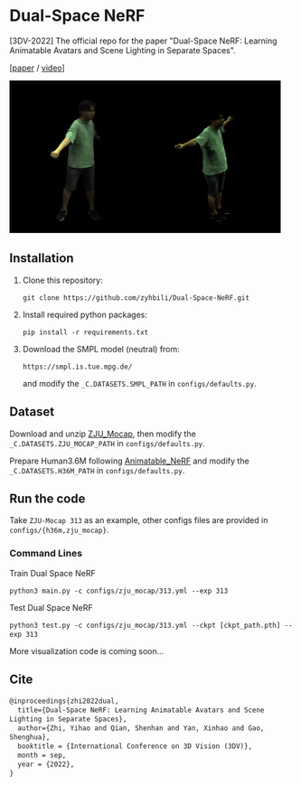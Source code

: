 # Dual-Space NeRF
[3DV-2022] The official repo for the  paper "Dual-Space NeRF: Learning Animatable Avatars and Scene Lighting in Separate Spaces".

[[paper](https://arxiv.org/abs/2208.14851) / [video](https://youtu.be/2qk4WOO8YMw)]


![](demo/demo.gif)
## Installation

1. Clone this repository:
   ```
   git clone https://github.com/zyhbili/Dual-Space-NeRF.git
   ```

2. Install required python packages:
   ```
   pip install -r requirements.txt
   ```
3. Download the SMPL model (neutral) from:
   ```
   https://smpl.is.tue.mpg.de/
   ```
   and modify the `_C.DATASETS.SMPL_PATH` in `configs/defaults.py`. 


## Dataset

Download and unzip [ZJU_Mocap](https://github.com/zju3dv/neuralbody/blob/master/INSTALL.md#zju-mocap-dataset), then modify the `_C.DATASETS.ZJU_MOCAP_PATH` in `configs/defaults.py`. 

Prepare Human3.6M following [Animatable_NeRF](https://github.com/zju3dv/animatable_nerf) and modify the `_C.DATASETS.H36M_PATH` in `configs/defaults.py`. 


## Run the code
Take `ZJU-Mocap 313` as an example, other configs files are provided in `configs/{h36m,zju_mocap}`.
### Command Lines 
   Train Dual Space NeRF

```
python3 main.py -c configs/zju_mocap/313.yml --exp 313
```

Test Dual Space NeRF
```
python3 test.py -c configs/zju_mocap/313.yml --ckpt [ckpt_path.pth] --exp 313
```
More visualization code is coming soon...

## Cite
```
@inproceedings{zhi2022dual,
  title={Dual-Space NeRF: Learning Animatable Avatars and Scene Lighting in Separate Spaces},
  author={Zhi, Yihao and Qian, Shenhan and Yan, Xinhao and Gao, Shenghua},
  booktitle = {International Conference on 3D Vision (3DV)},
  month = sep,
  year = {2022},
}
```

